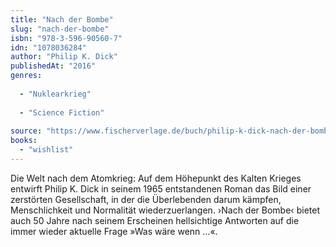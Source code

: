 ```yaml
---
title: "Nach der Bombe"
slug: "nach-der-bombe"
isbn: "978-3-596-90560-7"
idn: "1078036284"
author: "Philip K. Dick"
publishedAt: "2016"
genres:
  
  - "Nuklearkrieg"
    
  - "Science Fiction"
    
source: "https://www.fischerverlage.de/buch/philip-k-dick-nach-der-bombe-9783596905607"
books: 
  - "wishlist"
---
```

Die Welt nach dem Atomkrieg: Auf dem Höhepunkt des Kalten Krieges entwirft 
Philip K. Dick in seinem 1965 entstandenen Roman das Bild einer zerstörten 
Gesellschaft, in der die Überlebenden darum kämpfen, Menschlichkeit und 
Normalität wiederzuerlangen. ›Nach der Bombe‹ bietet auch 50 Jahre nach seinem 
Erscheinen hellsichtige Antworten auf die immer wieder aktuelle Frage »Was 
wäre wenn …«.
